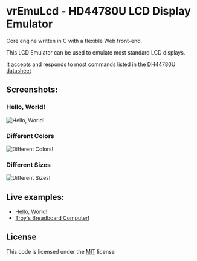 # vrEmuLcd - HD44780U LCD Display Emulator

Core engine written in C with a flexible Web front-end.

This LCD Emulator can be used to emulate most standard LCD displays.

It accepts and responds to most commands listed in the [DH44780U datasheet](https://www.sparkfun.com/datasheets/LCD/HD44780.pdf)

## Screenshots:

### Hello, World!
![Hello, World!](https://visrealm.github.io/vrEmuLcd/res/vrEmuLcd.gif)

### Different Colors
![Different Colors!](https://visrealm.github.io/vrEmuLcd/res/helloworld2.png)

### Different Sizes
![Different Sizes!](https://visrealm.github.io/vrEmuLcd/res/lcd2004_demo.png)

## Live examples:

* [Hello, World!](https://visrealm.github.io/vrEmuLcd/examples/helloworld)
* [Troy's Breadboard Computer!](https://cpu.visualrealmsoftware.com/emu2)

## License
This code is licensed under the [MIT](https://opensource.org/licenses/MIT "MIT") license
